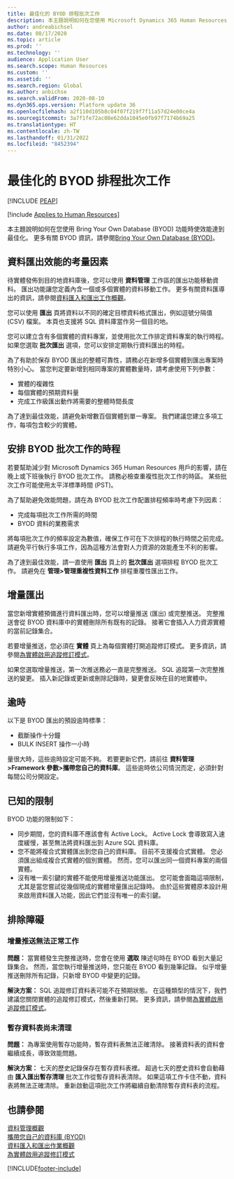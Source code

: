 ```yaml
---
title: 最佳化的 BYOD 排程批次工作
description: 本主題說明如何在您使用 Microsoft Dynamics 365 Human Resources 搭配 Bring Your Own Database (BYOD) 功能時使效能達到最佳化。
author: andreabichsel
ms.date: 08/17/2020
ms.topic: article
ms.prod: ''
ms.technology: ''
audience: Application User
ms.search.scope: Human Resources
ms.custom: ''
ms.assetid: ''
ms.search.region: Global
ms.author: anbichse
ms.search.validFrom: 2020-08-10
ms.dyn365.ops.version: Platform update 36
ms.openlocfilehash: a2f110d105b8c04f07f219f7f11a57d24e00ce4a
ms.sourcegitcommit: 3a7f1fe72ac08e62dda1045e0fb97f7174b69a25
ms.translationtype: HT
ms.contentlocale: zh-TW
ms.lasthandoff: 01/31/2022
ms.locfileid: "8452394"
---
```

# <a name="optimize-byod-scheduled-batch-jobs"></a>最佳化的 BYOD 排程批次工作


[!INCLUDE [PEAP](../includes/peap-1.md)]

[!include [Applies to Human Resources](../includes/applies-to-hr.md)]

本主題說明如何在您使用 Bring Your Own Database (BYOD) 功能時使效能達到最佳化。 更多有關 BYOD 資訊，請參閱[Bring Your Own Database (BYOD)](../fin-ops-core/dev-itpro/analytics/export-entities-to-your-own-database.md?toc=%2fdynamics365%2fhuman-resources%2ftoc.json)。

## <a name="performance-considerations-for-data-export"></a>資料匯出效能的考量因素

待實體發佈到目的地資料庫後，您可以使用 **資料管理** 工作區的匯出功能移動資料。 匯出功能讓您定義內含一個或多個實體的資料移動工作。 更多有關資料匯導出的資訊，請參閱[資料匯入和匯出工作概觀](../fin-ops-core/dev-itpro/data-entities/data-import-export-job.md?toc=%2fdynamics365%2fhuman-resources%2ftoc.json)。

您可以使用 **匯出** 頁將資料以不同的確定目標資料格式匯出，例如逗號分隔值 (CSV) 檔案。 本頁也支援將 SQL 資料庫當作另一個目的地。

您可以建立含有多個實體的資料專案，並使用批次工作排定資料專案的執行時程。 如果您選取 **批次匯出** 選項，您可以安排定期執行資料匯出的時程。

為了有助於保存 BYOD 匯出的整體可靠性，請務必在新增多個實體到匯出專案時特別小心。 當您判定要新增到相同專案的實體數量時，請考慮使用下列參數：

- 實體的複雜性
- 每個實體的預期資料量
- 完成工作級匯出動作將需要的整體時間長度

為了達到最佳效能，請避免新增數百個實體到單一專案。 我們建議您建立多項工作，每項包含較少的實體。

## <a name="scheduling-byod-batch-jobs"></a>安排 BYOD 批次工作的時程

若要幫助減少對 Microsoft Dynamics 365 Human Resources 用戶的影響，請在晚上或下班後執行 BYOD 批次工作。 請務必檢查重複性批次工作的時區。 某些批次工作可能使用太平洋標準時間 (PST)。

為了幫助避免效能問題，請在為 BYOD 批次工作配置排程頻率時考慮下列因素：

- 完成每項批次工作所需的時間
- BYOD 資料的業務需求

將每項批次工作的頻率設定為數值，確保工作可在下次排程的執行時間之前完成。 請避免平行執行多項工作，因為這種方法會對人力資源的效能產生不利的影響。

為了達到最佳效能，請一直使用 **匯出** 頁上的 **批次匯出** 選項排程 BYOD 批次工作。 請避免在 **管理\>管理重複性資料工作** 排程重覆性匯出工作。

## <a name="incremental-export"></a>增量匯出

當您新增實體預備進行資料匯出時，您可以增量推送 (匯出) 或完整推送。 完整推送會從 BYOD 資料庫中的實體刪除所有既有的記錄。 接著它會插入人力資源實體的當前記錄集合。

若要增量推送，您必須在 **實體** 頁上為每個實體打開追蹤修訂模式。 更多資訊，請參閱[為實體啟用追蹤修訂模式](../fin-ops-core/dev-itpro/data-entities/entity-change-track.md?toc=%2fdynamics365%2fhuman-resources%2ftoc.json)。

如果您選取增量推送，第一次推送務必一直是完整推送。 SQL 追蹤第一次完整推送的變更。 插入新記錄或更新或刪除記錄時，變更會反映在目的地實體中。

## <a name="time-outs"></a>逾時

以下是 BYOD 匯出的預設逾時標準：

- 截斷操作十分鐘
- BULK INSERT 操作一小時

量很大時，這些逾時設定可能不夠。 若要更新它們，請前往 **資料管理\>Framework 參數\>攜帶您自己的資料庫**。 這些逾時依公司情況而定，必須針對每間公司分開設定。

## <a name="known-limitations"></a>已知的限制

BYOD 功能的限制如下：

- 同步期間，您的資料庫不應該會有 Active Lock。 Active Lock 會導致寫入速度緩慢，甚至無法將資料匯出到 Azure SQL 資料庫。
- 您不能將複合式實體匯出到您自己的資料庫。 目前不支援複合式實體。 您必須匯出組成複合式實體的個別實體。 然而，您可以匯出同一個資料專案的兩個實體。
- 沒有唯一索引鍵的實體不能使用增量推送功能匯出。 您可能會面臨這項限制，尤其是當您嘗試從幾個現成的實體增量匯出記錄時。 由於這些實體原本設計用來啟用資料匯入功能，因此它們並沒有唯一的索引鍵。

## <a name="troubleshooting"></a>排除障礙

### <a name="incremental-push-doesnt-work-correctly"></a>增量推送無法正常工作

**問題：** 當實體發生完整推送時，您會在使用 **選取** 陳述句時在 BYOD 看到大量記錄集合。 然而，當您執行增量推送時，您只能在 BYOD 看到幾筆記錄。 似乎增量推送刪除所有記錄，只新增 BYOD 中變更的記錄。

**解決方案：** SQL 追蹤修訂資料表可能不在預期狀態。 在這種類型的情況下，我們建議您關閉實體的追蹤修訂模式，然後重新打開。 更多資訊，請參閱[為實體啟用追蹤修訂模式](../fin-ops-core/dev-itpro/data-entities/entity-change-track.md?toc=%2fdynamics365%2fhuman-resources%2ftoc.json)。

### <a name="staging-tables-arent-clearing"></a>暫存資料表尚未清理

**問題：** 為專案使用暫存功能時，暫存資料表無法正確清除。 接著資料表的資料會繼續成長，導致效能問題。

**解決方案：** 七天的歷史記錄保存在暫存資料表裡。 超過七天的歷史資料會自動藉由 **匯入匯出暫存清理** 批次工作從暫存資料表清除。 如果這項工作卡住不動，資料表將無法正確清除。 重新啟動這項批次工作將繼續自動清除暫存資料表的流程。

## <a name="see-also"></a>也請參閱

[資料管理概觀](../fin-ops-core/dev-itpro/data-entities/data-entities-data-packages.md?toc=%2fdynamics365%2fhuman-resources%2ftoc.json)<br>
[攜帶您自己的資料庫 (BYOD)](../fin-ops-core/dev-itpro/analytics/export-entities-to-your-own-database.md?toc=%2fdynamics365%2fhuman-resources%2ftoc.json)<br>
[資料匯入和匯出作業概觀](../fin-ops-core/dev-itpro/data-entities/data-import-export-job.md?toc=%2fdynamics365%2fhuman-resources%2ftoc.json)<br>
[為實體啟用追蹤修訂模式](../fin-ops-core/dev-itpro/data-entities/entity-change-track.md?toc=%2fdynamics365%2fhuman-resources%2ftoc.json)


[!INCLUDE[footer-include](../includes/footer-banner.md)]

